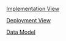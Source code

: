 [Implementation View](Application-Architecture--Implementation-View)

[Deployment View](Application-Architecture--Deployment-View)

[Data Model](Application-Architecture--Data-Model)
